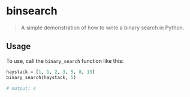 # binsearch

> A simple demonstration of how to write a binary search in Python.

## Usage

To use, call the `binary_search` function like this:

```python
haystack = [1, 1, 2, 3, 5, 8, 13]
binary_search(haystack, 5)

# output: 4
```
